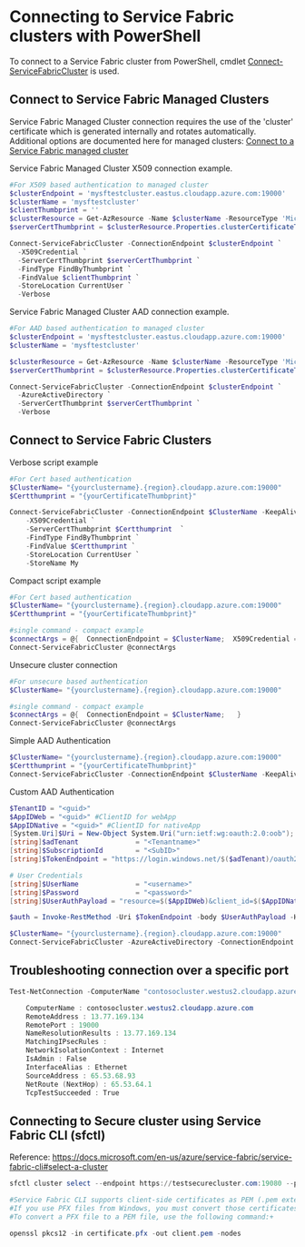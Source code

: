 # Connecting to Service Fabric clusters with PowerShell

To connect to a Service Fabric cluster from PowerShell, cmdlet [Connect-ServiceFabricCluster](https://learn.microsoft.com/powershell/module/servicefabric/connect-servicefabriccluster) is used.

## **Connect to Service Fabric Managed Clusters**

Service Fabric Managed Cluster connection requires the use of the 'cluster' certificate which is generated internally and rotates automatically.
Additional options are documented here for managed clusters: [Connect to a Service Fabric managed cluster](https://learn.microsoft.com/azure/service-fabric/how-to-managed-cluster-connect)

Service Fabric Managed Cluster X509 connection example.

```powershell
#For X509 based authentication to managed cluster
$clusterEndpoint = 'mysftestcluster.eastus.cloudapp.azure.com:19000'
$clusterName = 'mysftestcluster'
$clientThumbprint = ''
$clusterResource = Get-AzResource -Name $clusterName -ResourceType 'Microsoft.ServiceFabric/managedclusters'
$serverCertThumbprint = $clusterResource.Properties.clusterCertificateThumbprints

Connect-ServiceFabricCluster -ConnectionEndpoint $clusterEndpoint `
  -X509Credential `
  -ServerCertThumbprint $serverCertThumbprint `
  -FindType FindByThumbprint `
  -FindValue $clientThumbprint `
  -StoreLocation CurrentUser `
  -Verbose
```

Service Fabric Managed Cluster AAD connection example.

```powershell
#For AAD based authentication to managed cluster
$clusterEndpoint = 'mysftestcluster.eastus.cloudapp.azure.com:19000'
$clusterName = 'mysftestcluster'

$clusterResource = Get-AzResource -Name $clusterName -ResourceType 'Microsoft.ServiceFabric/managedclusters'
$serverCertThumbprint = $clusterResource.Properties.clusterCertificateThumbprints

Connect-ServiceFabricCluster -ConnectionEndpoint $clusterEndpoint `
  -AzureActiveDirectory `
  -ServerCertThumbprint $serverCertThumbprint `
  -Verbose
```

## **Connect to Service Fabric Clusters**

Verbose script example

```powershell
#For Cert based authentication
$ClusterName= "{yourclustername}.{region}.cloudapp.azure.com:19000"
$Certthumprint = "{yourCertificateThumbprint}"

Connect-ServiceFabricCluster -ConnectionEndpoint $ClusterName -KeepAliveIntervalInSec 10 `
    -X509Credential `
    -ServerCertThumbprint $Certthumprint  `
    -FindType FindByThumbprint `
    -FindValue $Certthumprint `
    -StoreLocation CurrentUser `
    -StoreName My
```

Compact script example

```powershell
#For Cert based authentication
$ClusterName= "{yourclustername}.{region}.cloudapp.azure.com:19000"
$Certthumprint = "{yourCertificateThumbprint}"

#single command - compact example
$connectArgs = @{  ConnectionEndpoint = $ClusterName;  X509Credential = $True;  StoreLocation = "CurrentUser";  StoreName = "My";  FindType = "FindByThumbprint";  FindValue = $Certthumprint; ServerCertThumbprint =$Certthumprint;  }
Connect-ServiceFabricCluster @connectArgs
```

Unsecure cluster connection

```powershell
#For unsecure based authentication
$ClusterName= "{yourclustername}.{region}.cloudapp.azure.com:19000"

#single command - compact example
$connectArgs = @{  ConnectionEndpoint = $ClusterName;   }
Connect-ServiceFabricCluster @connectArgs
```

Simple AAD Authentication

```powershell
$ClusterName= "{yourclustername}.{region}.cloudapp.azure.com:19000"
$Certthumprint = "{yourCertificateThumbprint}"
Connect-ServiceFabricCluster -ConnectionEndpoint $ClusterName -KeepAliveIntervalInSec 10 -AzureActiveDirectory -ServerCertThumbprint $Certthumprint
```

Custom AAD Authentication

```powershell
$TenantID = "<guid>"
$AppIDWeb = "<guid>" #ClientID for webApp
$AppIDNative = "<guid>" #ClientID for nativeApp
[System.Uri]$Uri = New-Object System.Uri("urn:ietf:wg:oauth:2.0:oob"); #RedirectURI for nativeApp
[string]$adTenant              = "<Tenantname>"
[string]$SubscriptionId        = "<SubID>"
[string]$TokenEndpoint = "https://login.windows.net/$($adTenant)/oauth2/token"

# User Credentials
[string]$UserName              = "<username>"
[string]$Password              = "<password>"
[string]$UserAuthPayload = "resource=$($AppIDWeb)&client_id=$($AppIDNative)"+"&grant_type=password&username=$($userName)&password=$($password)&scope=openid";

$auth = Invoke-RestMethod -Uri $TokenEndpoint -body $UserAuthPayload -Headers @{ "Content-Type" = "application/x-www-form-urlencoded"; } -Method Post

$ClusterName= "{yourclustername}.{region}.cloudapp.azure.com:19000"
Connect-ServiceFabricCluster -AzureActiveDirectory -ConnectionEndpoint $ClusterName -SecurityToken $auth.access_token
```

## Troubleshooting connection over a specific port

```powershell
Test-NetConnection -ComputerName "contosocluster.westus2.cloudapp.azure.com" -Port 19000 -InformationLevel "Detailed"

    ComputerName : contosocluster.westus2.cloudapp.azure.com
    RemoteAddress : 13.77.169.134
    RemotePort : 19000
    NameResolutionResults : 13.77.169.134
    MatchingIPsecRules :
    NetworkIsolationContext : Internet
    IsAdmin : False
    InterfaceAlias : Ethernet
    SourceAddress : 65.53.68.93
    NetRoute (NextHop) : 65.53.64.1
    TcpTestSucceeded : True
```

## Connecting to Secure cluster using Service Fabric CLI (sfctl)

Reference: https://docs.microsoft.com/en-us/azure/service-fabric/service-fabric-cli#select-a-cluster

```powershell
sfctl cluster select --endpoint https://testsecurecluster.com:19080 --pem ./client.pem --no-verify

#Service Fabric CLI supports client-side certificates as PEM (.pem extension) files.
#If you use PFX files from Windows, you must convert those certificates to PEM format.
#To convert a PFX file to a PEM file, use the following command:+

openssl pkcs12 -in certificate.pfx -out client.pem -nodes
```
